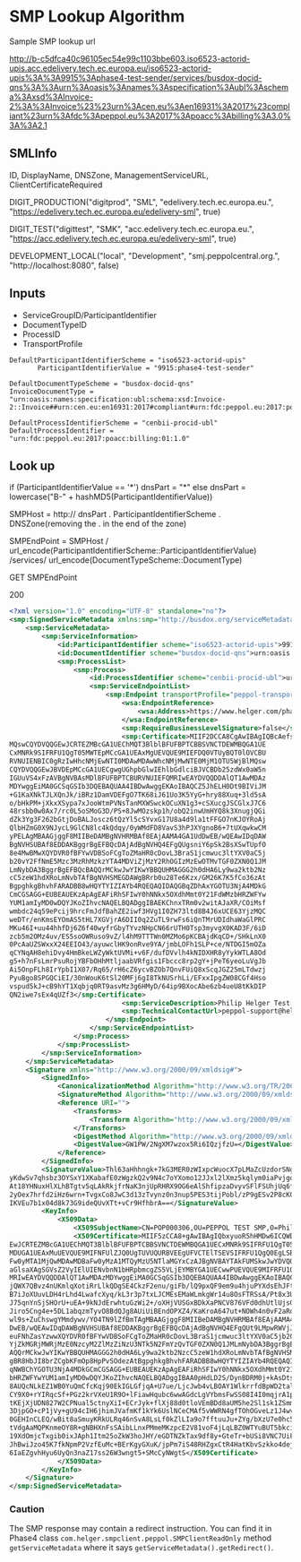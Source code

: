 # SMP Lookup Algorithm
Sample SMP lookup url

http://b-c5dfca40c96105ec54e99c1103bbe603.iso6523-actorid-upis.acc.edelivery.tech.ec.europa.eu/iso6523-actorid-upis%3A%3A9915%3Aphase4-test-sender/services/busdox-docid-qns%3A%3Aurn%3Aoasis%3Anames%3Aspecification%3Aubl%3Aschema%3Axsd%3AInvoice-2%3A%3AInvoice%23%23urn%3Acen.eu%3Aen16931%3A2017%23compliant%23urn%3Afdc%3Apeppol.eu%3A2017%3Apoacc%3Abilling%3A3.0%3A%3A2.1


## SMLInfo
ID, DisplayName, DNSZone, ManagementServiceURL, ClientCertificateRequired

DIGIT_PRODUCTION("digitprod", "SML", "edelivery.tech.ec.europa.eu.", "https://edelivery.tech.ec.europa.eu/edelivery-sml", true)

DIGIT_TEST("digittest", "SMK", "acc.edelivery.tech.ec.europa.eu.", "https://acc.edelivery.tech.ec.europa.eu/edelivery-sml", true)

DEVELOPMENT_LOCAL("local", "Development", "smj.peppolcentral.org.", "http://localhost:8080", false)


## Inputs
- ServiceGroupID/ParticipantIdentifier
- DocumentTypeID
- ProcessID
- TransportProfile

```
DefaultParticipantIdentifierScheme = "iso6523-actorid-upis"
       ParticipantIdentifierValue = "9915:phase4-test-sender"

DefaultDocumentTypeScheme = "busdox-docid-qns"
InvoiceDocumentType = "urn:oasis:names:specification:ubl:schema:xsd:Invoice-2::Invoice##urn:cen.eu:en16931:2017#compliant#urn:fdc:peppol.eu:2017:poacc:billing:3.0::2.1"

DefaultProcessIdentifierScheme = "cenbii-procid-ubl"
DefaultProcessIdentifier = "urn:fdc:peppol.eu:2017:poacc:billing:01:1.0"
```

## Look up
if (ParticipantIdentifierValue == '\*') dnsPart = "\*" else dnsPart = lowercase("B-" + hashMD5(ParticipantIdentifierValue))

SMPHost = http:// dnsPart . ParticipantIdentifierScheme . DNSZone(removing the . in the end of the zone)

SMPEndPoint = SMPHost / url_encode(ParticipantIdentifierScheme::ParticipantIdentifierValue) /services/ url_encode(DocumentTypeScheme::DocumentType)

GET SMPEndPoint

200

``` xml
<?xml version="1.0" encoding="UTF-8" standalone="no"?>
<smp:SignedServiceMetadata xmlns:smp="http://busdox.org/serviceMetadata/publishing/1.0/" xmlns:ds="http://www.w3.org/2000/09/xmldsig#" xmlns:id="http://busdox.org/transport/identifiers/1.0/" xmlns:wsa="http://www.w3.org/2005/08/addressing">
    <smp:ServiceMetadata>
        <smp:ServiceInformation>
            <id:ParticipantIdentifier scheme="iso6523-actorid-upis">9915:phase4-test-sender</id:ParticipantIdentifier>
            <id:DocumentIdentifier scheme="busdox-docid-qns">urn:oasis:names:specification:ubl:schema:xsd:Invoice-2::Invoice##urn:cen.eu:en16931:2017#compliant#urn:fdc:peppol.eu:2017:poacc:billing:3.0::2.1</id:DocumentIdentifier>
            <smp:ProcessList>
                <smp:Process>
                    <id:ProcessIdentifier scheme="cenbii-procid-ubl">urn:fdc:peppol.eu:2017:poacc:billing:01:1.0</id:ProcessIdentifier>
                    <smp:ServiceEndpointList>
                        <smp:Endpoint transportProfile="peppol-transport-as4-v2_0">
                            <wsa:EndpointReference>
                                <wsa:Address>https://www.helger.com/phase4/as4</wsa:Address>
                            </wsa:EndpointReference>
                            <smp:RequireBusinessLevelSignature>false</smp:RequireBusinessLevelSignature>
                            <smp:Certificate>MIIF2DCCA8CgAwIBAgIQBcAefsdQIk7jCCLVCAicizANBgkqhkiG9w0BAQsFADBr
MQswCQYDVQQGEwJCRTEZMBcGA1UEChMQT3BlblBFUFBPTCBBSVNCTDEWMBQGA1UE
CxMNRk9SIFRFU1QgT05MWTEpMCcGA1UEAxMgUEVQUE9MIEFDQ0VTUyBQT0lOVCBU
RVNUIENBIC0gRzIwHhcNMjEwNTI0MDAwMDAwWhcNMjMwNTE0MjM1OTU5WjBlMQsw
CQYDVQQGEwJBVDEpMCcGA1UECgwgUGhpbGlwIEhlbGdlciBJVCBDb25zdWx0aW5n
IGUuVS4xFzAVBgNVBAsMDlBFUFBPTCBURVNUIEFQMRIwEAYDVQQDDAlQT1AwMDAz
MDYwggEiMA0GCSqGSIb3DQEBAQUAA4IBDwAwggEKAoIBAQCZ5JhELH0Dt9BIViJM
+G1KaXNkTJLXQnJk/iBRz1DamVDEFgO7TK68iJ61Uo3K5YyG+hry88Xuq+3ld5sA
o/bHkPM+jXkxXSypa7xJooWtmPVNsTanMXWSwckOCuXN1g3+cSXucgJSCGlxJ7C6
48rsbb0w0Ax7/rc0L5oSMoG3D/PS+8JwMOzskp1h/obQ2inwUmHYQ8k3XnugjQGi
dZk3Yg3F262bGtjDoBALJoscz6tQzYl5cSYvxG17U8a4d9la1tFFGO7nKJOYRoAj
QlbHZmG0X9NJycL9GlCN8lc4kQdqy/0yWMdFD8VavS3hPJXYgnoB6+7tUXqwkwCM
yPELAgMBAAGjggF8MIIBeDAMBgNVHRMBAf8EAjAAMA4GA1UdDwEB/wQEAwIDqDAW
BgNVHSUBAf8EDDAKBggrBgEFBQcDAjAdBgNVHQ4EFgQUgsniY6pSk2BsXSwTUpfO
8e4MwBMwXQYDVR0fBFYwVDBSoFCgToZMaHR0cDovL3BraS1jcmwuc3ltYXV0aC5j
b20vY2FfNmE5Mzc3MzRhMzkzYTA4MDViZjMzY2RhOGIzMzEwOTMvTGF0ZXN0Q1JM
LmNybDA3BggrBgEFBQcBAQQrMCkwJwYIKwYBBQUHMAGGG2h0dHA6Ly9wa2ktb2Nz
cC5zeW1hdXRoLmNvbTAfBgNVHSMEGDAWgBRrb0u28Te6Kzx/GM26K7K5fCo36zAt
BgpghkgBhvhFARADBB8wHQYTYIZIAYb4RQEQAQIDAQGBqZDhAxYGOTU3NjA4MDkG
CmCGSAGG+EUBEAUEKzApAgEAFiRhSFIwY0hNNkx5OXdhMmt0Y21FdWMzbHRZWFYw
YUM1amIyMD0wDQYJKoZIhvcNAQELBQADggIBAEKChnxTRm0v2witAJaXR/COiMsf
wmbdc24q59ePcij9hrcFmJdfBahZE2iwf3HVg1I0ZH73ltd8B4J6xUCE63YjzMQC
weDTr/enKmsEYOmAS5tHL7XGVjrA6DII0q2ZuTL9rwFs6iQnTMrUDIdhaWaGlPRC
MKu46I+uu44hhfDj6Z6f40wyfrGbyTYvzNHpCN66rUTH0Tsp3myvgX0KAD3F/6iD
zcb5m2OMz4uv/ES5soOWRuso9vZ/l4hM9TTTWn0MZMo6pKCBAjdKqCD+/SHkLnX0
0PcAaUZSWxxX24EEIO43/ayuwclHK9onRve9YA/jmbLOFh1SLP+ce/NTDGI5mOZa
qCYNqAH8ehiDvy4HmBkeLWZyWktUVMi+v6F/dufDVvlh4kNIDXHR8yYykWTLA8Od
g5+h7nFsLmrPsuRojYBFbOHhMtljaabVRfgis1Fbccc8rp2gY+jPeT6yeoLuVgJb
Ai5OnpFLh8IrYpbI1X07/Rq65/rH6cZ6ycvBZOb7QnvFUiQ8xScqJGZ25mLTdwzj
PyuBgo8SPGQCiEI/30nWouK6tSl20MFj6gI8TkNUSrhLi/EFxxIpgZW08CGf4Hso
vspud5kJ+cB9hYT1Xqbjq0RT9asvMz3g6HMyD/64ip9BXocAbe6zb4ueU8tKkDIP
QN2iwe7sEx4qUZf3</smp:Certificate>
                            <smp:ServiceDescription>Philip Helger Test endpoint</smp:ServiceDescription>
                            <smp:TechnicalContactUrl>peppol-support@helger.com</smp:TechnicalContactUrl>
                        </smp:Endpoint>
                    </smp:ServiceEndpointList>
                </smp:Process>
            </smp:ProcessList>
        </smp:ServiceInformation>
    </smp:ServiceMetadata>
    <Signature xmlns="http://www.w3.org/2000/09/xmldsig#">
        <SignedInfo>
            <CanonicalizationMethod Algorithm="http://www.w3.org/TR/2001/REC-xml-c14n-20010315"/>
            <SignatureMethod Algorithm="http://www.w3.org/2000/09/xmldsig#rsa-sha1"/>
            <Reference URI="">
                <Transforms>
                    <Transform Algorithm="http://www.w3.org/2000/09/xmldsig#enveloped-signature"/>
                </Transforms>
                <DigestMethod Algorithm="http://www.w3.org/2000/09/xmldsig#sha1"/>
                <DigestValue>GW1PW/2NgXM7wzox5Ri6IQzjfzU=</DigestValue>
            </Reference>
        </SignedInfo>
        <SignatureValue>Thl63aHhhngk+7kG3MER0zWIxpcWuocX7pLMaZcUzdorSNg565qWlhOsbc/lvfdQBkem8gMduqtp&#13;
yKdwSv7qhsbz3OYSxY1XKabafE0zWgzkQ2v9N4c7oYXomo12JJxl2lXmz5kqlym0iaPvjgqZKueb&#13;
At18YHNuxHlXLhBTgtv5qLAkRkjfrNaK3njUpRHRX9OG6eAlShfipzaDvyvSFlFSUhjUq6fPwCEL&#13;
2yOex7hrfd2iHz6wrn+TvgxCo8JwC3d13zTvynz0n3nup5PES3tijPobl/zP9gESv2P8cK0TVswr&#13;
IKVEu7b1x04d8k73G9ideQUvXTt+vCr9HfhbrA==</SignatureValue>
        <KeyInfo>
            <X509Data>
                <X509SubjectName>CN=POP000306,OU=PEPPOL TEST SMP,O=Philip Helger IT Consulting e.U.,C=AT</X509SubjectName>
                <X509Certificate>MIIF5zCCA8+gAwIBAgIQbxyuoR5hHMDw6ICQWDVwsjANBgkqhkiG9w0BAQsFADB5MQswCQYDVQQG&#13;
EwJCRTEZMBcGA1UEChMQT3BlblBFUFBPTCBBSVNCTDEWMBQGA1UECxMNRk9SIFRFU1QgT05MWTE3&#13;
MDUGA1UEAxMuUEVQUE9MIFNFUlZJQ0UgTUVUQURBVEEgUFVCTElTSEVSIFRFU1QgQ0EgLSBHMjAe&#13;
Fw0yMTA1MjQwMDAwMDBaFw0yMzA1MTQyMzU5NTlaMGYxCzAJBgNVBAYTAkFUMSkwJwYDVQQKDCBQ&#13;
aGlsaXAgSGVsZ2VyIElUIENvbnN1bHRpbmcgZS5VLjEYMBYGA1UECwwPUEVQUE9MIFRFU1QgU01Q&#13;
MRIwEAYDVQQDDAlQT1AwMDAzMDYwggEiMA0GCSqGSIb3DQEBAQUAA4IBDwAwggEKAoIBAQCww64p&#13;
jQWX7QBvz4nUKmlqXotiRrLlkQDgSE4CkzF2enu/giFb/lQ9pxQF9em9u4hjuPYXdsEhJFtuEcle&#13;
B7iJoXUuvLDH4rLhd4LwafcXyq/kL3r3p7txLJCMEsEMaWLmkgWr14u8OsFTRSsA/Pt8x3UXriBE&#13;
J75qnYnSjSHOrU+uEA+9kNJdErwhtuGzWi2+/oXHjVUSGxBDkXaPNCV876VFd0dhUtlUjsGgVeZT&#13;
Jiro5Cng4e+5DL1abqzmTyvO8BdQJg8AUiUiBEndOPXZ4/KaKroA647ut+NOWh4n0vF2aRoHcWPF&#13;
wl9s+ZuChswgYMmdywv/YO4TN9lZfBmTAgMBAAGjggF8MIIBeDAMBgNVHRMBAf8EAjAAMA4GA1Ud&#13;
DwEB/wQEAwIDqDAWBgNVHSUBAf8EDDAKBggrBgEFBQcDAjAdBgNVHQ4EFgQUt9LMpwRWVjJIYg7g&#13;
euFNhZasYzwwXQYDVR0fBFYwVDBSoFCgToZMaHR0cDovL3BraS1jcmwuc3ltYXV0aC5jb20vY2Ff&#13;
YjZkMGRjMWRjMzE0NzcyM2ZlMzZiNzU3NTk5N2FmYzQvTGF0ZXN0Q1JMLmNybDA3BggrBgEFBQcB&#13;
AQQrMCkwJwYIKwYBBQUHMAGGG2h0dHA6Ly9wa2ktb2NzcC5zeW1hdXRoLmNvbTAfBgNVHSMEGDAW&#13;
gBR8HbJI8brZCgbKFmOp8HpPvSOdezAtBgpghkgBhvhFARADBB8wHQYTYIZIAYb4RQEQAQIDAQGB&#13;
qNWBChYGOTU3NjA4MDkGCmCGSAGG+EUBEAUEKzApAgEAFiRhSFIwY0hNNkx5OXdhMmt0Y21FdWMz&#13;
bHRZWFYwYUM1amIyMD0wDQYJKoZIhvcNAQELBQADggIBAA0pHdLD2S/DynBDRM0j+kAsDtsyfeje&#13;
8AUQcNLkEZ1WB0YuQmCfcKqj90EkIGLGfjqA+U7ue/LjcJwb4vLBOAY1WlkrrfdBpWD2taliRkNr&#13;
CY9X0+rYIRqcSf+PGz2krVXeU1R9O+lFiawHqubc6wwAGdcLgVYbmsFwSS08I4I0mqjrA1pAmzxA&#13;
tKEjXjUDN827W2CPNual5ctnyXiI+ECrJyk+flXj88d0tloVEmBDd8aUM5he2Sl1sk1ZSmmitMmx&#13;
3DjpGO+cP1jVy+gU94cIH6jhimJVafmKf1kYk6UslNCeCMAf5vWWRN4gfTOhOGveLz1J4wv2LIv7&#13;
0GEHInCLEQ/wBit8aSmuyKRkULRq46nSvA8LsLf0kZlLIa9o7fftuuJu+ZYg/bXzU7e0hc5Vmnir&#13;
tVdgAaMQPKnmeOY8R+gNBHXnFsSAibLLnxPMmeMKzpcE2V81voF4jLqLBZ0WTYuBUT5bkciAu7oh&#13;
19XdOmjcTxgib0ixJAph1Itm25oZkW3hoJHY/eGDTNZkTax9df8y+GteTr+bUSi8VNC7UiF87Zsp&#13;
JhBwiJzo45K7fkNpmP2VzfEuMc+BErKgyGXuK/jpPm7iS48RHZgxCtR4HatKbvSzkko4dejC+/cz&#13;
6IaEZgvhHyu6UyQn3naZ17ss26W3wngt5+SMcCyNWgtS</X509Certificate>
            </X509Data>
        </KeyInfo>
    </Signature>
</smp:SignedServiceMetadata>
```

### Caution
The SMP response may contain a redirect instruction. You can find it in Phase4 class `com.helger.smpclient.peppol.SMPClientReadOnly` method `getServiceMetadata` where it says `getServiceMetadata().getRedirect()`.
